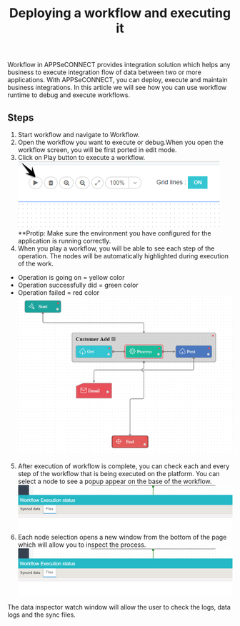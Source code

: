 ﻿---
title: "Deploying a workflow and executing it"
toc: true
tag: developers
category: "Workflow" 
menus: 
    workflow:
        icon: fa fa-link
        title: "Deploying and Executing" 
        identifier: deployworkflow 

---
Workflow in APPSeCONNECT provides integration solution which helps any business to execute
integration flow of data between two or more applications. With APPSeCONNECT, you can deploy, 
execute and maintain business integrations. In this article we will see how you can use workflow
runtime to debug and execute workflows.

## Steps

1. Start workflow and navigate to Workflow.
2. Open the workflow you want to execute or debug.When you open the workflow screen, you will be first
ported in edit mode. 
3. Click on Play button to execute a workflow. 
![Workflow Execution Step1](../../../staticfiles/workflow-management/media/workflow-execution-step1.png)
**Protip: Make sure the environment you have configured for the application is running correctly. 
4. When you play a workflow, you will be able to see each step of the operation. The nodes will be automatically highlighted during execution of the work.
 - Operation is going on = yellow color
 - Operation successfully did = green color
 - Operation failed = red color
![Workflow Execution Step2](/staticfiles/workflow-management/media/workflow-execution-step2.png)
5. After execution of workflow is complete, you can check each and every step of the workflow that is being executed on the platform.  You can select a node to see a popup appear on the base of the workflow. 
![Data Inspector Files](../../../staticfiles/workflow-management/media/data-inspector-files.PNG)
6. Each node selection opens a new window from the bottom of the page which will allow you to inspect the process. 
![Data Inspector Files](/staticfiles/workflow-management/media/data-inspector-files.PNG)

The data inspector watch window will allow the user to check the logs, data logs and the sync files.

